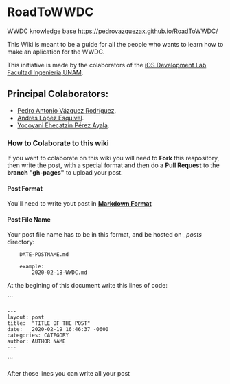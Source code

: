 # RoadToWWDC
WWDC knowledge base https://pedrovazquezax.github.io/RoadToWWDC/


This Wiki is meant to be a guide for all the people who wants to learn how to make an aplication for the WWDC.

This initiative is made by the colaborators of the [iOS Development Lab Facultad Ingenieria,UNAM](http://ioslab.ingenieria.unam.mx).

## Principal Colaborators:

- [Pedro Antonio Vázquez Rodríguez](https://github.com/pedrovazquezax).
- [Andres Lopez Esquivel](https://github.com/AndresLopezEsquivel).
- [Yocoyani Ehecatzin Pérez Ayala](https://github.com/Yocoyani1).

###  How to Colaborate to this wiki 

If you want to colaborate on this wiki you will need to **Fork** this respository, then write the post, with  a special format and then do a **Pull Request** to the **branch "gh-pages"** to upload your post.


#### Post Format

You'll need to write yout post in [**Markdown Format**](https://ioslabunam.github.io/wiki/posts/markdown-cheatsheet) 

#### Post File Name 

Your post file name has to be in this format, and be hosted on *_posts* directory:

```
    DATE-POSTNAME.md

    example:
        2020-02-18-WWDC.md
```

At the begining of this document write this lines of code:

´´´

    ---
    layout: post
    title:  "TITLE OF THE POST"
    date:   2020-02-19 16:46:37 -0600
    categories: CATEGORY
    author: AUTHOR NAME
    ---

´´´


After those lines you can  write all your post
